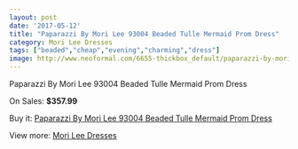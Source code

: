 ```yaml
---
layout: post
date: '2017-05-12'
title: "Paparazzi By Mori Lee 93004 Beaded Tulle Mermaid Prom Dress"
category: Mori Lee Dresses
tags: ["beaded","cheap","evening","charming","dress"]
image: http://www.neoformal.com/6655-thickbox_default/paparazzi-by-mori-lee-93004-beaded-tulle-mermaid-prom-dress.jpg
---
```

Paparazzi By Mori Lee 93004 Beaded Tulle Mermaid Prom Dress

On Sales: **$357.99**
<a href="https://www.neoformal.com/en/mori-lee-dresses/2409-paparazzi-by-mori-lee-93004-beaded-tulle-mermaid-prom-dress.html"><amp-img layout="responsive" width="600" height="600" src="//www.neoformal.com/6655-thickbox_default/paparazzi-by-mori-lee-93004-beaded-tulle-mermaid-prom-dress.jpg" alt="Paparazzi By Mori Lee 93004 Beaded Tulle Mermaid Prom Dress 0" /></a>
<a href="https://www.neoformal.com/en/mori-lee-dresses/2409-paparazzi-by-mori-lee-93004-beaded-tulle-mermaid-prom-dress.html"><amp-img layout="responsive" width="600" height="600" src="//www.neoformal.com/6658-thickbox_default/paparazzi-by-mori-lee-93004-beaded-tulle-mermaid-prom-dress.jpg" alt="Paparazzi By Mori Lee 93004 Beaded Tulle Mermaid Prom Dress 1" /></a>
<a href="https://www.neoformal.com/en/mori-lee-dresses/2409-paparazzi-by-mori-lee-93004-beaded-tulle-mermaid-prom-dress.html"><amp-img layout="responsive" width="600" height="600" src="//www.neoformal.com/6657-thickbox_default/paparazzi-by-mori-lee-93004-beaded-tulle-mermaid-prom-dress.jpg" alt="Paparazzi By Mori Lee 93004 Beaded Tulle Mermaid Prom Dress 2" /></a>
<a href="https://www.neoformal.com/en/mori-lee-dresses/2409-paparazzi-by-mori-lee-93004-beaded-tulle-mermaid-prom-dress.html"><amp-img layout="responsive" width="600" height="600" src="//www.neoformal.com/6656-thickbox_default/paparazzi-by-mori-lee-93004-beaded-tulle-mermaid-prom-dress.jpg" alt="Paparazzi By Mori Lee 93004 Beaded Tulle Mermaid Prom Dress 3" /></a>

Buy it: [Paparazzi By Mori Lee 93004 Beaded Tulle Mermaid Prom Dress](https://www.neoformal.com/en/mori-lee-dresses/2409-paparazzi-by-mori-lee-93004-beaded-tulle-mermaid-prom-dress.html "Paparazzi By Mori Lee 93004 Beaded Tulle Mermaid Prom Dress")

View more: [Mori Lee Dresses](https://www.neoformal.com/en/22-mori-lee-dresses "Mori Lee Dresses")
